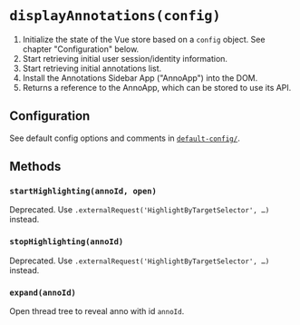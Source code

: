 ﻿
`displayAnnotations(config)`
============================

1.  Initialize the state of the Vue store based on a `config` object.
    See chapter "Configuration" below.
1.  Start retrieving initial user session/identity information.
1.  Start retrieving initial annotations list.
1.  Install the Annotations Sidebar App ("AnnoApp") into the DOM.
1.  Returns a reference to the AnnoApp, which can be stored to use its API.



Configuration
-------------

See default config options and comments in
[`default-config/`](default-config/).



Methods
-------

### `startHighlighting(annoId, open)`
Deprecated. Use `.externalRequest('HighlightByTargetSelector', …)` instead.

### `stopHighlighting(annoId)`
Deprecated. Use `.externalRequest('HighlightByTargetSelector', …)` instead.

### `expand(annoId)`
Open thread tree to reveal anno with id `annoId`.



